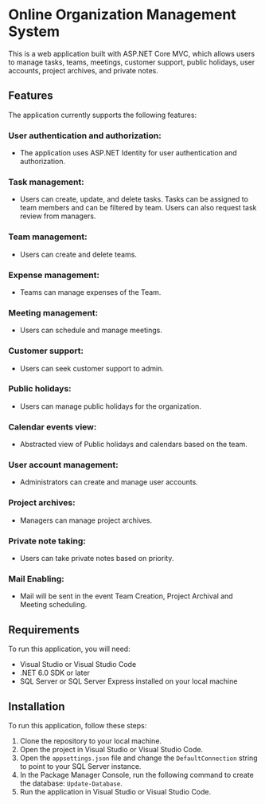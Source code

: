 # Online Organization Management System

This is a web application built with ASP.NET Core MVC, which allows users to manage tasks, teams, meetings, customer support, public holidays, user accounts, project archives, and private notes.

## Features
The application currently supports the following features:

### User authentication and authorization: 
- The application uses ASP.NET Identity for user authentication and authorization.

### Task management: 
- Users can create, update, and delete tasks. Tasks can be assigned to team members and can be filtered by team. Users can also request task review from managers.

### Team management: 
- Users can create and delete teams.

### Expense management: 
- Teams can manage expenses of the Team.

### Meeting management: 
- Users can schedule and manage meetings.

### Customer support: 
- Users can seek customer support to admin.

### Public holidays: 
- Users can manage public holidays for the organization.

### Calendar events view: 
- Abstracted view of Public holidays and calendars based on the team.

### User account management: 
- Administrators can create and manage user accounts.

### Project archives: 
- Managers can manage project archives.

### Private note taking: 
- Users can take private notes based on priority.

### Mail Enabling:
- Mail will be sent in the event Team Creation, Project Archival and Meeting scheduling.

## Requirements
To run this application, you will need:

- Visual Studio or Visual Studio Code
- .NET 6.0 SDK or later
- SQL Server or SQL Server Express installed on your local machine

## Installation
To run this application, follow these steps:

1. Clone the repository to your local machine.
2. Open the project in Visual Studio or Visual Studio Code.
3. Open the `appsettings.json` file and change the `DefaultConnection` string to point to your SQL Server instance.
4. In the Package Manager Console, run the following command to create the database: `Update-Database`.
5. Run the application in Visual Studio or Visual Studio Code.
